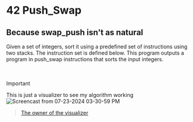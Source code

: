 # 42 Push_Swap

<div>
	<h2>Because swap_push isn't as natural</h2>
<p>Given a set of integers, sort it using a predefined set of instructions using
two stacks. The instruction set is defined below. This program outputs a program
in push_swap instructions that sorts the input integers.<br><br><br>
</p>
</div>

> [!IMPORTANT]  
> This is just a visualizer to see my algorithm working
![Screencast from 07-23-2024 03-30-59 PM](https://github.com/user-attachments/assets/7d870e18-7d3e-4955-841c-fe0c242b4708)
> ><p><a href="https://github.com/o-reo/push_swap_visualizer">The owner of the visualizer</a></p>
